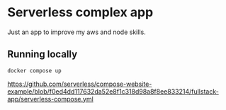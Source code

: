 # Serverless complex app

Just an app to improve my aws and node skills.

## Running locally

```shell
docker compose up
```

https://github.com/serverless/compose-website-example/blob/f0ed4dd117632da52e8f1c318d98a8f8ee833214/fullstack-app/serverless-compose.yml
